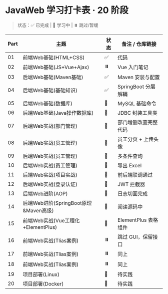 # JavaWeb 学习打卡表 · 20 阶段
> 状态：✅ 已完成 | 🔁 学习中 | ⏸️ 跳过/暂缓

| Part | 主题 | 状态 | 备注 / 仓库链接 |
|----|------|------|------------------|
| 01 | 前端Web基础(HTML+CSS) | ✅ | [代码](https://github.com/YOU/repo/tree/day01) |
| 02 | 前端Web基础(JS+Vue+Ajax) | ⏸️ | Vue 入门笔记 |
| 03 | 后端Web基础(Maven基础) | ✅ | Maven 安装与配置 |
| 04 | 后端Web基础(基础知识) | ✅ | SpringBoot 分层解耦 |
| 05 | 后端Web基础(数据库) | 🔁 | MySQL 基础命令 |
| 06 | 后端Web基础(Java操作数据库) | 🔁 | JDBC 封装工具类 |
| 07 | 后端Web实战(部门管理) | 🔁 | 部门增删改查完整代码 |
| 08 | 后端Web实战(员工管理) | 🔁 | 员工分页 + 上传头像 |
| 09 | 后端Web实战(员工管理) | 🔁 | 多条件查询 |
| 10 | 后端Web实战(员工管理) | 🔁 | 导出 Excel |
| 11 | 后端Web实战(项目实战) | 🔁 | 前后端联调通过 |
| 12 | 后端Web实战(登录认证) | 🔁 | JWT 拦截器 |
| 13 | 后端Web进阶(AOP) | 🔁 | 日志切面完成 |
| 14 | 后端Web进阶(SpringBoot原理&Maven高级) | 🔁 | 阅读源码中 |
| 15 | 前端Web实战(Vue工程化+ElementPlus) | 🔁 | ElementPlus 表格组件 |
| 16 | 前端Web实战(Tlias案例) | ⏸️ | 跳过 GUI，保留接口 |
| 17 | 前端Web实战(Tlias案例) | ⏸️ | 同上 |
| 18 | 前端Web实战(Tlias案例) | ⏸️ | 同上 |
| 19 | 项目部署(Linux) | 🔁 | 待实践 |
| 20 | 项目部署(Docker) | 🔁 | 待实践 |
